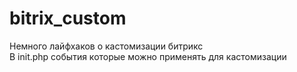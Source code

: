 # bitrix_custom
Немного лайфхаков о кастомизации битрикс<br>
В init.php события которые можно применять для кастомизации
